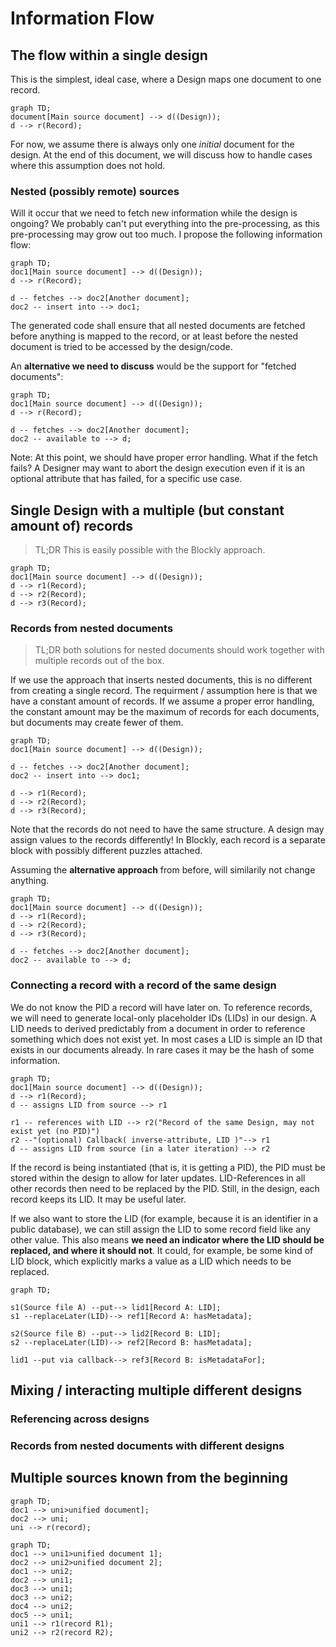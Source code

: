 # Information Flow

## The flow within a single design

This is the simplest, ideal case, where a Design maps one document to one record.

```mermaid
graph TD;
document[Main source document] --> d((Design));
d --> r(Record);
```

For now, we assume there is always only one *initial* document for the design. At the end of this document, we will discuss how to handle cases where this assumption does not hold.

### Nested (possibly remote) sources

Will it occur that we need to fetch new information while the design is ongoing? We probably can't put everything into the pre-processing, as this pre-processing may grow out too much. I propose the following information flow:

```mermaid
graph TD;
doc1[Main source document] --> d((Design));
d --> r(Record);

d -- fetches --> doc2[Another document];
doc2 -- insert into --> doc1;
```

The generated code shall ensure that all nested documents are fetched before anything is mapped to the record, or at least before the nested document is tried to be accessed by the design/code.

An **alternative we need to discuss** would be the support for "fetched documents":

```mermaid
graph TD;
doc1[Main source document] --> d((Design));
d --> r(Record);

d -- fetches --> doc2[Another document];
doc2 -- available to --> d;
```

Note: At this point, we should have proper error handling. What if the fetch fails? A Designer may want to abort the design execution even if it is an optional attribute that has failed, for a specific use case.


## Single Design with a multiple (but constant amount of) records

> TL;DR This is easily possible with the Blockly approach.

```mermaid
graph TD;
doc1[Main source document] --> d((Design));
d --> r1(Record);
d --> r2(Record);
d --> r3(Record);
```

### Records from nested documents

> TL;DR both solutions for nested documents should work together with multiple records out of the box.

If we use the approach that inserts nested documents, this is no different from creating a single record. The requirment / assumption here is that we have a constant amount of records. If we assume a proper error handling, the constant amount may be the maximum of records for each documents, but documents may create fewer of them.

```mermaid
graph TD;
doc1[Main source document] --> d((Design));

d -- fetches --> doc2[Another document];
doc2 -- insert into --> doc1;

d --> r1(Record);
d --> r2(Record);
d --> r3(Record);
```

Note that the records do not need to have the same structure. A design may assign values to the records differently! In Blockly, each record is a separate block with possibly different puzzles attached.

Assuming the **alternative approach** from before, will similarily not change anything.

```mermaid
graph TD;
doc1[Main source document] --> d((Design));
d --> r1(Record);
d --> r2(Record);
d --> r3(Record);

d -- fetches --> doc2[Another document];
doc2 -- available to --> d;
```

### Connecting a record with a record of the same design

We do not know the PID a record will have later on. To reference records, we will need to generate local-only placeholder IDs (LIDs) in our design. A LID needs to derived predictably from a document in order to reference something which does not exist yet. In most cases a LID is simple an ID that exists in our documents already. In rare cases it may be the hash of some information.

```mermaid
graph TD;
doc1[Main source document] --> d((Design));
d --> r1(Record);
d -- assigns LID from source --> r1

r1 -- references with LID --> r2("Record of the same Design, may not exist yet (no PID)")
r2 --"(optional) Callback( inverse-attribute, LID )"--> r1
d -- assigns LID from source (in a later iteration) --> r2
```

If the record is being instantiated (that is, it is getting a PID), the PID must be stored within the design to allow for later updates. LID-References in all other records then need to be replaced by the PID. Still, in the design, each record keeps its LID. It may be useful later.

If we also want to store the LID (for example, because it is an identifier in a public database), we can still assign the LID to some record field like any other value. This also means **we need an indicator where the LID should be replaced, and where it should not**. It could, for example, be some kind of LID block, which explicitly marks a value as a LID which needs to be replaced.

```mermaid
graph TD;

s1(Source file A) --put--> lid1[Record A: LID];
s1 --replaceLater(LID)--> ref1[Record A: hasMetadata];

s2(Source file B) --put--> lid2[Record B: LID];
s2 --replaceLater(LID)--> ref2[Record B: hasMetadata];

lid1 --put via callback--> ref3[Record B: isMetadataFor];
```


## Mixing / interacting multiple different designs

### Referencing across designs

### Records from nested documents with different designs


## Multiple sources known from the beginning

```mermaid
graph TD;
doc1 --> uni>unified document];
doc2 --> uni;
uni --> r(record);
```

```mermaid
graph TD;
doc1 --> uni1>unified document 1];
doc2 --> uni2>unified document 2];
doc1 --> uni2;
doc2 --> uni1;
doc3 --> uni1;
doc3 --> uni2;
doc4 --> uni2;
doc5 --> uni1;
uni1 --> r1(record R1);
uni2 --> r2(record R2);
```

